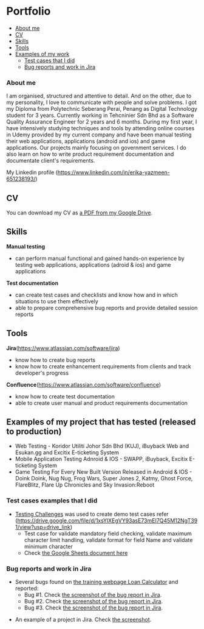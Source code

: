 # Portfolio
- [About me](#about-me)
- [CV](#cv)
- [Skills](#skills)
- [Tools](#tools)
- [Examples of my work](#Examples-of-my-project-that-has-tested (released to production))
  * [Test cases that I did](#test-cases-examples-that-I-did)
  * [Bug reports and work in Jira](#bug-reports-and-work-in-jira)

### About me
I am organised, structured and attentive to detail. And on the other, due to my personality, I love to communicate with people and solve problems. I got my Diploma from Polytechnic Seberang Perai, Penang as Digital Technology student for 3 years. Currently working in Tehcninier Sdn Bhd as a Software Quality Assurance Engineer for 2 years and 6 months. During my first year, I have intensively studying techniques and tools by attending online courses in Udemy provided by my current company and have been manual testing their web applications, applications (android and ios) and game applications. Our projects mainly focusing on government services. I do also learn on how to write product requirement documentation and documentate client's requirements.

My Linkedin profile (https://www.linkedin.com/in/erika-yazmeen-651238193/)

## CV
You can download my CV as [a PDF from my Google Drive](https://drive.google.com/file/d/1UPBs-OrvYULlY0x6ZombEdgr1cftRB5X/view?usp=drive_link).
## Skills

__Manual testing__
  * can perform manual functional and gained hands-on experience by testing web applications, applications (adroid & ios) and game applications

__Test documentation__
  * can create test cases and checklists and know how and in which situations to use them effectively
  * able to prepare comprehensive bug reports and provide detailed session reports

## Tools
__Jira__(https://www.atlassian.com/software/jira)
  * know how to create bug reports
  * know how to create enhancement requirements from clients and track developer's progress

__Confluence__(https://www.atlassian.com/software/confluence)
  * know how to create test documentation
  * able to create user manual and product requirements documentation

## Examples of my project that has tested (released to production)
  * Web Testing - Koridor Utiliti Johor Sdn Bhd (KUJ), iBuyback Web and Esukan.gg and Excitix E-ticketing System
  * Mobile Application Testing Adnroid & IOS - SWAPP, iBuyback, Excitix E-ticketing System
  * Game Testing For Every New Built Version Released in Android & IOS - Doink Doink, Nug Nug, Frog Wars, Super Jones 2, Katmy, Ghost Force, FlareBlitz, Flare Up Chronicles and Sky Invasion:Reboot

### Test cases examples that I did

- [Testing Challenges](http://testingchallenges.thetestingmap.org/index.php) was used to create demo test cases refer (https://drive.google.com/file/d/1xsYlXEgVY93asE73mEI7Q45M12NgT391/view?usp=drive_link) 
  * Test case for validate mandatory field checking, validate maximum character limit handling, validate format for field Name and validate minimum character 
  * Check [the Google Sheets document here](https://docs.google.com/spreadsheets/d/1rSBOj0qGZFuLkgbEySVLgEsrHukN35EuBw-wgmMHNjY/edit?usp=sharing)

### Bug reports and work in Jira

- Several bugs found on [the training webpage Loan Calculator](http://creditcalculator.pointschool.ru) and reported:
  * Bug #1. Check [the screenshot of the bug report in Jira](https://drive.google.com/file/d/1Ypqw992_r6YgXNdqslH1FVW3Y33sT6ip/view?usp=sharing).
  * Bug #2. Check [the screenshot of the bug report in Jira](https://drive.google.com/file/d/15KB2fIqWO4uIUbAMejk8ZZrkpPfJzz1m/view?usp=sharing).
  * Bug #3. Check [the screenshot of the bug report in Jira](https://drive.google.com/file/d/1Qn_Fe5gwdEQ-f4PKpg115CZaWl3_N705/view?usp=sharing).
* An example of a project in Jira. Check [the screenshot](https://drive.google.com/file/d/1uN7R4SGWYZ0zn45id8_CeSzs4sn68BWq/view?usp=sharing).
